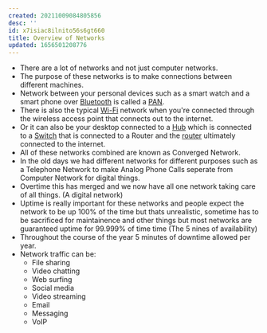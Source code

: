 ```yaml
---
created: 20211009084805856
desc: ''
id: x7isiac8ilnito56s6gt660
title: Overview of Networks
updated: 1656501208776
---
```

   
   
- There are a lot of networks and not just computer networks.   
- The purpose of these networks is to make connections between different machines.   
- Network between your personal devices such as a smart watch and a smart phone over [Bluetooth](../devlog/Bluetooth.md) is called a [PAN](../devlog/pan.md).   
- There is also the typical [Wi-Fi](../devlog/wi-fi.md) network when you're connected through the wireless access point that connects out to the internet.   
- Or it can also be your desktop connected to a [Hub](../devlog/hub.md) which is connected to a [Switch](../devlog/switch.md) that is connected to a Router and the [router](../devlog/router.md) ultimately connected to the internet.   
- All of these networks combined are known as Converged Network.   
- In the old days we had different networks for different purposes such as a Telephone Network to make Analog Phone Calls seperate from Computer Network for digital things.   
- Overtime this has merged and we now have all one network taking care of all things. (A digital network)   
- Uptime is really important for these networks and people expect the network to be up 100% of the time but thats unrealistic, sometime has to be sacrificed for maintainence and other things but most networks are guaranteed uptime for 99.999% of time time (The 5 nines of availability)   
- Throughout the course of the year 5 minutes of downtime allowed per year.   
- Network traffic can be:   
  - File sharing   
  - Video chatting   
  - Web surfing   
  - Social media   
  - Video streaming   
  - Email   
  - Messaging   
  - VoIP